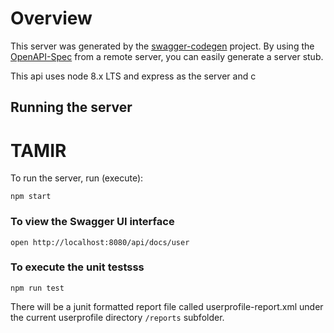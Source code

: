 # Overview

This server was generated by the [swagger-codegen](https://github.com/swagger-api/swagger-codegen) project.  By using the [OpenAPI-Spec](https://github.com/OAI/OpenAPI-Specification) from a remote server, you can easily generate a server stub.

This api uses node 8.x LTS and express as the server and c

## Running the server

# TAMIR
To run the server, run (execute):

```shell
npm start
```

### To view the Swagger UI interface

```shell
open http://localhost:8080/api/docs/user
```

### To execute the unit testsss

```shell
npm run test
```

There will be a junit formatted report file called userprofile-report.xml under the current userprofile directory `/reports` subfolder.
